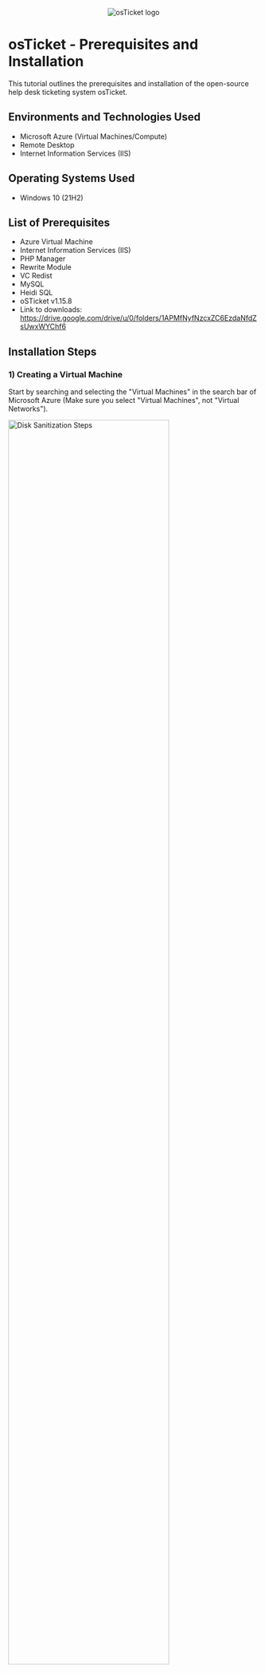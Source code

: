 <p align="center">
<img src="https://i.imgur.com/Clzj7Xs.png" alt="osTicket logo"/>
</p>

<h1>osTicket - Prerequisites and Installation</h1>
This tutorial outlines the prerequisites and installation of the open-source help desk ticketing system osTicket.<br />



<h2>Environments and Technologies Used</h2>

- Microsoft Azure (Virtual Machines/Compute)
- Remote Desktop
- Internet Information Services (IIS)

<h2>Operating Systems Used </h2>

- Windows 10</b> (21H2)

<h2>List of Prerequisites</h2>

- Azure Virtual Machine
- Internet Information Services (IIS)
- PHP Manager
- Rewrite Module
- VC Redist
- MySQL
- Heidi SQL
- oSTicket v1.15.8
- Link to downloads: https://drive.google.com/drive/u/0/folders/1APMfNyfNzcxZC6EzdaNfdZsUwxWYChf6


<h2>Installation Steps</h2>
<h3>1) Creating a Virtual Machine</h3>
<p>
Start by searching and selecting the "Virtual Machines" in the search bar of Microsoft Azure (Make sure you select "Virtual Machines", not "Virtual Networks"). 
</p>

<p>
<img src="https://i.imgur.com/E8texzH.png" height="80%" width="80%" alt="Disk Sanitization Steps"/>
</p>


<br />
<h3>2) Setting up Resource Group</h3>
<p>
 After clicking on the "virtual machine name", you can name it anything you like. For this tutorial, we’ll name ours "osticket-vm". Select "create new resource group" and click on the virtual machine you just created, and name the resource group "os-ticket." Choose your region based on your location (e.g., "Central Canada" if you're in Canada).

Scroll down to find the "image" option and select "Windows 10 Pro, Version 22H2, x64 Gen2." Ensure the virtual machine has at least 2 vCPUs and 16 GB of memory, which you can set in the size option on the same page.

You don’t need to change any default settings on the following pages, but make sure the licensing box is checked on the first page. Once done, proceed to review and create the virtual machine. The system will automatically create a virtual network, so you don’t need to configure that..

<p>
<img src="https://i.imgur.com/G2mmFrE.png" height="80%" width="80%" alt="Disk Sanitization Steps"/>
</p>
<h3>3) Connecting to Remote Desktop</h3>

  <p> After all these steps are excecuted, you can then move on to connecting to your virtual machine using "Remote Desktop Connecion". Make sure to grab your "Public IP Adress". (You will find this by clicking on your virtual machine you just created. It should be near the top right of the screen). Make sure your virtual machines Public IP Adress is pasted properly in the Remote Desktop Connection.</p>
</p>

<p>
<img src="https://i.imgur.com/XhlWo4x.png" height="80%" width="80%" alt="Disk Sanitization Steps"/>
</p>
<p>
<img src="https://i.imgur.com/kgPFpyr.png" height="40%" width="40%" alt="Disk Sanitization Steps"/>
</p>
<h3>4) Downloading OsTicket</h3>
<p>
 After you have logged into your "Remote Desktop", you can then procceed to download the "OsTicket" File provided here https://drive.google.com/uc?export=download&id=1b3RBkXTLNGXbibeMuAynkfzdBC1NnqaD. simply copy this link and paste it into a browser on your Virtual machine. Download and unzip this folder to your desktop.
  <p>
<img src="https://i.imgur.com/O6NDJSp.png" height="80%" width="80%" alt="Disk Sanitization Steps"/>
</p>
<h3>5) Installing IIS</h3>
<p>
In your virtual machine, go to the bottom right in your windows search bar and type in "Control Panel". With this window open, go to "Uninstall Programs" Under "Programs".  
  <img src="https://i.imgur.com/6h7KEce.png" height="80%" width="80%" alt="Disk Sanitization Steps"/>
</p>
<p>
In the "Programs and Features" window on the left, select the "Turn Windows Features on or off" option.
  <img src="https://i.imgur.com/JVFGkJO.png" height="80%" width="80%" alt="Disk Sanitization Steps"/>
</p>
<p>
In this window, click "Internet Information Services" -> "World Wide Web Services" -> "Application Development Features" -> Make sure "CGI" has a checkmark to the left of it. procceed to click ok at the bottom right and wait till the changes are installed.
</p>
<img src="https://i.imgur.com/BiHgIUb.png" height="80%" width="80%" alt="Disk Sanitization Steps"/>
</p>
<h3>6) Installing Applications</h3>
<p>
After you have installed "IIS", you then open your "osticket" folder and procceed to install php manager. All the settings through this installation are fine to leave as is, so continue through the php manager installation portal.
  <img src="https://i.imgur.com/fddo2dU.png" height="80%" width="80%" alt="Disk Sanitization Steps"/>
</p>
<p>The same goes for the "rewrite_amd64" file in the osticket folder. simply procceed through that installation portal as well.
  <img src="https://i.imgur.com/ymvr1n0.png" height="80%" width="80%" alt="Disk Sanitization Steps"/>
</p>
<p>After "IIS", "PHP manager" and "rewrite_amd64" are installed, go into your file explorer in your windows shortcut bar on the bottom and in your "Windows (C:)" drive under "This PC" create a "PHP" folder. Once Created, go into your "osticket" folder and extract the "php-7.3.8-nts-Win32-VC15-x86" folder to your "PHP" folder you just created in your "C" drive
<img src="https://i.imgur.com/jpz5HFD.png" height="80%" width="80%" alt="Disk Sanitization Steps"/></p>
<p>Procceed to instal these two files as well in the "osticket" folder:"mysql-5.5.62-win32" and "VC_redist.x86". For the "mysql-5.5.62-win32" folder, you will get to a screen that says "Choose Setup Type" select "Typical" and procceed with the rest of the installtion.</p>
<img src="https://i.imgur.com/c7Me047.png" height="80%" width="80%" alt="Disk Sanitization Steps"/>
<img src="https://i.imgur.com/jaBVJRT.png" height="80%" width="80%" alt="Disk Sanitization Steps"/>
<h3>7) Launching MySQL</h3>
<p>After you have installed "mysql-5.5.62-win32", at the last slide of the installation proccess it will tell you that "My SQL" will laucnh after installation. make sure this is checked. Go through the installation proccess until you get to this screen. choose "Standard Configuration" and procceed.
  
<img src="https://i.imgur.com/OPsmJeU.png" height="80%" width="80%" alt="Disk Sanitization Steps"/></p>

<p> Continue untill you get to a slide that gives you two options, "Modify Security Settings" and "Create an Anonymous Account". Make sure to select "Modify Security Settings" and create a password (make sure to put the password somewhere safe because we will be coming back and using it in this tutorial). 
</p>
 <img src="https://i.imgur.com/JLWIg3w.png" height="60%" width="40%" alt="Disk Sanitization Steps"/>
<br />
<p>After you have created a password, click "Next", "Execute" and "Finish"</p>
<h3>8) Open IIS as an Admin and Registering New PHP</h3>

<p>Go to your search bar on the bottom left of your windows desktop and search for "Internet Information Services (IIS) Manager". Right-click and select "run as administrator"</p>

<img src="https://i.imgur.com/8B9O9hP.png" height="80%" width="80%" alt="Disk Sanitization Steps"/>

<p>Once you have ran IIS as administrator, you will be welcomed to their home screen. within that home screen, you will see a "PHP Manager" file, click it. You will then be brought to the PHP manager screen. Click "Regester New PHP Version" -> "Browse" (Which is This "..." on the right of the search file bar) -> "Windows (C:)" -> "PHP". Once you have clicked "PHP", select the "php.cgi" file within the "PHP" folder. After thats done simply press "OK".</p>

<img src="https://i.imgur.com/8JPpFxz.png" height="80%" width="80%" alt="Disk Sanitization Steps"/>

<p>After all these steps have been completed, we can the procceed to go back to the "Internet Information Services (IIS) Manager" tab and on the top left, if you right click it, you can select stop and procceeed to wait for around a minute before clicking start.</p>

<img src="https://i.imgur.com/ayQDTM0.png" height="80%" width="80%" alt="Disk Sanitization Steps"/>

<h3>9) OsTicket Installation</h3>

<p>Once you have completed step 8, you can then open up your "OsTicket Installation File" again and procceed to unzip the compressed osticket folder within the "OsTicket Installation File" folder. Click the "OsTicket" file you just unzipped and and you will see an "upload" file in there. Now, make sure to open another file explorer by right clicking your folder icon on the bottom of your windows taskbar and clicking "File Explorer". Paste "c:\inetpub\wwwroot" into your quick access bar on the top of your file explorer tab. You will know you have done this right when you see two "iisstart" files in the folder. Click while holding "CTRL" and drag the "upload" file into your "Osticket" folder with the two "iisstart" files. Next, Rename your "upload" file to "osTicket". </p>

<img src="https://i.imgur.com/b6r1o6A.png" height="80%" width="80%" alt="Disk Sanitization Steps"/>

<p>Once you have completed this you can open up your "Internet Information Services (IIS) Manager" tab and stop the server, wait a minute, then start it again.</p>

<img src="https://i.imgur.com/ayQDTM0.png" height="80%" width="80%" alt="Disk Sanitization Steps"/>

<h3>10) Installing Extensions</h3>

<p>Once we have completed step 9 we can now move onto step 10. In step 8, we opened up "Internet Information Services (IIS) Manager" as administrator, We will do this part of the step again. Once we have this open, on the top left within this application you will see and arrow, clcik that and it will lead you to "application Pools" and "Sites", click the down arrow on "Sites" and you will see "Default Web Site". Click the down arrow on that and click "osTicket". You will then see at the bottom of this tab "Enable or disable an extension". Proceed to click that and enable "php_imap.dll", "php_intl.dll", and "php_opcache.dll" by right clicking and selecting "enable".  </p>

<img src="https://i.imgur.com/JOel3zb.png" height="60%" width="60%" alt="Disk Sanitization Steps"/>
<img src="https://i.imgur.com/OqQ8tzH.png" height="60%" width="60%" alt="Disk Sanitization Steps"/>

<p>You will know you have done the steps correctly when you click on this browser "http://localhost/osTicket/setup/" and everything has a checkmark beside it except "APCu Extension" and  
"Zend OPcache Extension".
</p>

<p>
<img src="https://i.imgur.com/U0AiEq0.png" height="80%" width="80%" alt="Disk Sanitization Steps"/>
</p>
<h3> 11) Renaming Ost file</h3>
<p>
After finishing step 10 correctly, you can then procceed to open another file explorer and pasting this path into the quick access bar- "C:\inetpub\wwwroot\osTicket\include". You will find a file in here called "ost-sampleconfig.php". Rename this file to "ost-config.php" . After renaming the file, right click that file and select "Properties" Then "Security" -> "Advanced" and "Disable Inheritance" and "Remove all inherited permissions".
</p>
<p>Next add a new permission by clicking "add" under permission entries</p>
<img src="https://i.imgur.com/NhpANgv.png" height="80%" width="80%" alt="Disk Sanitization Steps"/>
<p>go to "select principle"</p>
<img src="https://i.imgur.com/aDFMw4J.png" height="80%" width="80%" alt="Disk Sanitization Steps"/>
<p>go to "then above the advanced button, give permission to the admins of your company and press ok but, in this tutorial thought, I will be giving permission to "eveyone"</p>
<img src="https://i.imgur.com/oSBN2wB.png" height="80%" width="80%" alt="Disk Sanitization Steps"/>
<p>Make sure to select what permissions your employess/admins should have. In this tutorial, I will be selecting full control.</p>
<img src="https://i.imgur.com/H4xlPjU.png" height="80%" width="80%" alt="Disk Sanitization Steps"/>

<p>Once all this is done, you can make sure to press "apply" and then "ok" on the bottom right of the "permissions entrie" tab and then "ok" for the last tab.</p>

<img src="https://i.imgur.com/QUcZ2PJ.png" height="60%" width="60%" alt="Disk Sanitization Steps"/>

<h3> 12) Creating OsTicket Login Info</h3>
<p> After you have succesfully given admin permissions. you can then jump back onto the OsTicket Installer browser here "http://localhost/osTicket/setup/" to create your help desk account. (Note - When you are creating the "Admin User" Account make sure the email is different from the "Help Desk User" account).</p>

<h3> 13) Setting up HeidiSQL</h3>

<p>When you have completed the "Help Desk" and "Admin User" accounts. You will see a third column called "Database Settings". for this section we will have to go back to the "Os-Ticket Installation" folder to install the "HeidiSQL" file. </p>

<img src="https://i.imgur.com/vZwaUxl.png" height="60%" width="60%" alt="Disk Sanitization Steps"/>

<p>Procceed through the installation proccess until you get to the end where you need to make sure that the "Launch HeidiSQL" option has been checked.</p>

<img src="https://i.imgur.com/Wg2UZWR.png" height="60%" width="60%" alt="Disk Sanitization Steps"/>

<p>Once you press "Finish" the HeidiSQL App will laucnh and you will be prompt with an updates page. You can press skip to get to the next part.</p>
<p>On the "Heidi Session Manager" page on the bottom left you will see a "New" button. Click this button and type in the password we saved in step 7 (told you we would be coming back to it). Once you have punched in the password, you can click the "Open" button on the bottom of this page. </p>

<img src="https://i.imgur.com/zIlqQ7K.png" height="60%" width="60%" alt="Disk Sanitization Steps"/>

<p>This will then bring you to a page called "unamed". On this page you will need to  right click the "unamed" button on the top left -> "Create New" -> Then "Database" </p>

<img src="https://i.imgur.com/X0a7wRq.png" height="60%" width="60%" alt="Disk Sanitization Steps"/>

<p>In order for this file to properly register in the database, you will need to make sure that the "Name" is "osTicket". When you have properly typed "osTicket" into the name text box, you can then click "Ok"</p>

<img src="https://i.imgur.com/RDwefUe.png" height="60%" width="60%" alt="Disk Sanitization Steps"/>

<p>Once this is done, you can then go back to the "Database Settings" Column on the "Os-Ticket Installer" browser and Type in your "MySQL Database" (osTicket), Username and password (password from step 7). Once you have typed everything in correctly you can click "Install" and you have finally installed everything you need for os-ticket to work on your remote desktop!</p>


<img src="https://i.imgur.com/M7SEqAZ.png" height="60%" width="60%" alt="Disk Sanitization Steps"/>

<h4>Congratulations!</h4>

<h3>Admin User Link/End-User Link</h3>

<p> This link will direct you to the "Admin User" login where you can login using your admin password created earlier. "http://localhost/osTicket/scp/login.php". This next link will be for End-Users: "http://localhost/osTicket/"</p>

<br />
